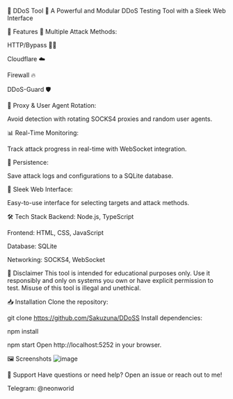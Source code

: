 
🚀 DDoS Tool 🚀
A Powerful and Modular DDoS Testing Tool with a Sleek Web Interface

🌟 Features
🎯 Multiple Attack Methods:

HTTP/Bypass 🕵️‍♂️

Cloudflare ☁️

Firewall 🔥

DDoS-Guard 🛡️

🔄 Proxy & User Agent Rotation:

Avoid detection with rotating SOCKS4 proxies and random user agents.

📊 Real-Time Monitoring:

Track attack progress in real-time with WebSocket integration.

💾 Persistence:

Save attack logs and configurations to a SQLite database.

🎨 Sleek Web Interface:

Easy-to-use interface for selecting targets and attack methods.

🛠️ Tech Stack
Backend: Node.js, TypeScript

Frontend: HTML, CSS, JavaScript

Database: SQLite

Networking: SOCKS4, WebSocket

🚨 Disclaimer
This tool is intended for educational purposes only. Use it responsibly and only on systems you own or have explicit permission to test. Misuse of this tool is illegal and unethical.

📥 Installation
Clone the repository:

git clone https://github.com/Sakuzuna/DDoSS
Install dependencies:

npm install

npm start
Open http://localhost:5252 in your browser.

🖼️ Screenshots
![image](https://github.com/user-attachments/assets/d5a9dc54-f7c0-46cf-8c29-44bda6dcea49)


💬 Support
Have questions or need help? Open an issue or reach out to me!

Telegram: @neonworid
